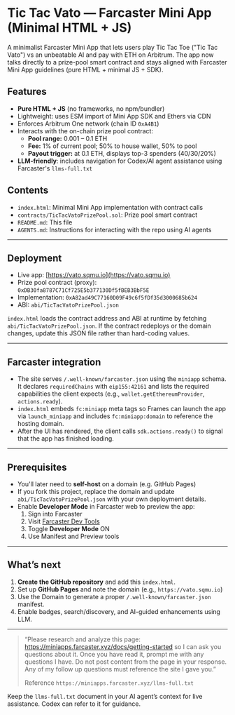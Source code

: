 # Tic Tac Vato — Farcaster Mini App (Minimal HTML + JS)

A minimalist Farcaster Mini App that lets users play Tic Tac Toe ("Tic Tac Vato") vs an unbeatable AI and pay with ETH on Arbitrum. The app now talks directly to a prize-pool smart contract and stays aligned with Farcaster Mini App guidelines (pure HTML + minimal JS + SDK).

## Features

- **Pure HTML + JS** (no frameworks, no npm/bundler)
- Lightweight: uses ESM import of Mini App SDK and Ethers via CDN
- Enforces Arbitrum One network (chain ID `0xA4B1`)
- Interacts with the on-chain prize pool contract:
  - **Pool range:** 0.001 – 0.1 ETH
  - **Fee:** 1% of current pool; 50% to house wallet, 50% to pool
  - **Payout trigger:** at 0.1 ETH, displays top-3 spenders (40/30/20%)
- **LLM-friendly**: includes navigation for Codex/AI agent assistance using Farcaster's `llms-full.txt`

## Contents

- `index.html`: Minimal Mini App implementation with contract calls
- `contracts/TicTacVatoPrizePool.sol`: Prize pool smart contract
- `README.md`: This file
- `AGENTS.md`: Instructions for interacting with the repo using AI agents

---

## Deployment

- Live app: [https://vato.sqmu.io](https://vato.sqmu.io)
- Prize pool contract (proxy): `0xDB30fa8787C71Cf725E5b377130Df5fBEB3BbF5E`
- Implementation: `0xA82ad49C77160D09F49c6f5fDf35d3000685b624`
- ABI: `abi/TicTacVatoPrizePool.json`

`index.html` loads the contract address and ABI at runtime by fetching `abi/TicTacVatoPrizePool.json`. If the contract redeploys or the domain changes, update this JSON file rather than hard-coding values.

---

## Farcaster integration

- The site serves `/.well-known/farcaster.json` using the `miniapp` schema. It declares `requiredChains` with `eip155:42161` and lists the required capabilities the client expects (e.g., `wallet.getEthereumProvider`, `actions.ready`).
- `index.html` embeds `fc:miniapp` meta tags so Frames can launch the app via `launch_miniapp` and includes `fc:miniapp:domain` to reference the hosting domain.
- After the UI has rendered, the client calls `sdk.actions.ready()` to signal that the app has finished loading.

---

## Prerequisites
- You'll later need to **self-host** on a domain (e.g. GitHub Pages)
- If you fork this project, replace the domain and update `abi/TicTacVatoPrizePool.json` with your own deployment details.
- Enable **Developer Mode** in Farcaster web to preview the app:
  1. Sign into Farcaster
  2. Visit [Farcaster Dev Tools](https://farcaster.xyz/~/settings/developer-tools)
  3. Toggle **Developer Mode** ON
  4. Use Manifest and Preview tools

---

## What’s next

1. **Create the GitHub repository** and add this `index.html`.
2. Set up **GitHub Pages** and note the domain (e.g., `https://vato.sqmu.io`)
3. Use the Domain to generate a proper `/.well-known/farcaster.json` manifest.
4. Enable badges, search/discovery, and AI-guided enhancements using LLM.

---

> “Please research and analyze this page: https://miniapps.farcaster.xyz/docs/getting-started so I can ask you questions about it. Once you have read it, prompt me with any questions I have. Do not post content from the page in your response. Any of my follow up questions must reference the site I gave you.”  
>
> Reference `https://miniapps.farcaster.xyz/llms-full.txt`

Keep the `llms-full.txt` document in your AI agent’s context for live assistance. Codex can refer to it for guidance.
